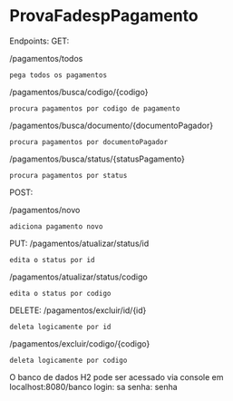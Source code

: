 # ProvaFadespPagamento

Endpoints:
  GET:
  
   /pagamentos/todos
  
    pega todos os pagamentos
   /pagamentos/busca/codigo/{codigo}
  
    procura pagamentos por codigo de pagamento
  /pagamentos/busca/documento/{documentoPagador}
  
    procura pagamentos por documentoPagador
  /pagamentos/busca/status/{statusPagamento}
  
    procura pagamentos por status

  POST:
  
  /pagamentos/novo
  
    adiciona pagamento novo
  
  PUT:
  /pagamentos/atualizar/status/id
  
    edita o status por id
  /pagamentos/atualizar/status/codigo
  
    edita o status por codigo
  
  DELETE:
  /pagamentos/excluir/id/{id}
  
    deleta logicamente por id
  /pagamentos/excluir/codigo/{codigo}
  
    deleta logicamente por codigo


  O banco de dados H2 pode ser acessado via console em localhost:8080/banco
  login: sa
  senha: senha
